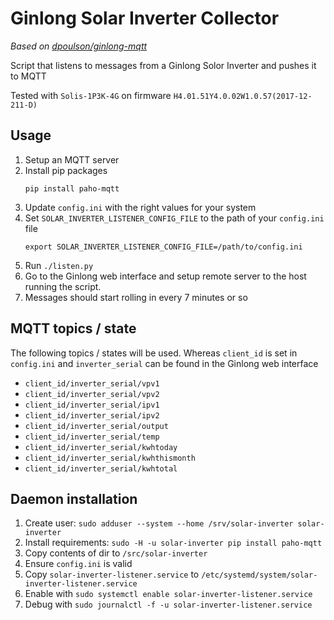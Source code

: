 # Ginlong Solar Inverter Collector

_Based on [dpoulson/ginlong-mqtt](https://github.com/dpoulson/ginlong-mqtt)_

Script that listens to messages from a Ginlong Solor Inverter and pushes it to MQTT

Tested with `Solis-1P3K-4G` on firmware `H4.01.51Y4.0.02W1.0.57(2017-12-211-D)`

## Usage
1. Setup an MQTT server
1. Install pip packages
    ```
    pip install paho-mqtt
    ```
1. Update `config.ini` with the right values for your system
1. Set `SOLAR_INVERTER_LISTENER_CONFIG_FILE` to the path of your `config.ini` file
    ```
    export SOLAR_INVERTER_LISTENER_CONFIG_FILE=/path/to/config.ini
    ```
1. Run `./listen.py`
1. Go to the Ginlong web interface and setup remote server to the host running the script.
1. Messages should start rolling in every 7 minutes or so

## MQTT topics / state
The following topics / states will be used. Whereas `client_id` is set in `config.ini` and `inverter_serial` can be found in the Ginlong web interface

- `client_id/inverter_serial/vpv1`
- `client_id/inverter_serial/vpv2`
- `client_id/inverter_serial/ipv1`
- `client_id/inverter_serial/ipv2`
- `client_id/inverter_serial/output`
- `client_id/inverter_serial/temp`
- `client_id/inverter_serial/kwhtoday`
- `client_id/inverter_serial/kwhthismonth`
- `client_id/inverter_serial/kwhtotal`

## Daemon installation
1. Create user: `sudo adduser --system --home /srv/solar-inverter solar-inverter`
1. Install requirements: `sudo -H -u solar-inverter pip install paho-mqtt`
1. Copy contents of dir to `/src/solar-inverter`
1. Ensure `config.ini` is valid
1. Copy `solar-inverter-listener.service` to `/etc/systemd/system/solar-inverter-listener.service`
1. Enable with `sudo systemctl enable solar-inverter-listener.service`
1. Debug with `sudo journalctl -f -u solar-inverter-listener.service`